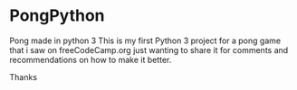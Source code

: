 # PongPython
Pong made in python 3
This is my first Python 3 project for a pong game that i saw on freeCodeCamp.org just wanting to share it for comments and recommendations on how to make it better.

Thanks 
